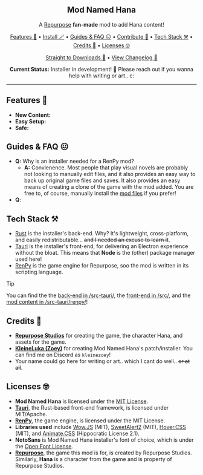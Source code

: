 <div align="center">

## Mod Named Hana
A [Repurpose](https://residentrabbit.itch.io/repurpose) **fan-made** mod to add Hana content!

[Features 🥹](#features) • [Install 🪄](#install) • [Guides & FAQ 😖](#guides-&-faq) • [Contribute 📝](#contribute) • [Tech Stack ⚒️](#tech-stack) • [Credits 🎉](#credits) • [Licenses 🤓](#license)

[Straight to Downloads 🌈](https://www.github.com/kleineluka/modnamedhana) • [View Changelog 🍩](https://www.github.com/kleineluka/modnamedhana)

**Current Status:** Installer in development! 🚧 Please reach out if you wanna help with writing or art.. c:
</div>

---

## Features 🥹
- **New Content:** 
- **Easy Setup:**
- **Safe:** 

## Guides & FAQ 😖
- **Q:** Why is an installer needed for a RenPy mod?
  - **A:** Convienence. Most people that play visual novels are probably not looking to manually edit files, and it also provides an easy way to back up original game files and saves. It also provides an easy means of creating a clone of the game with the mod added. You are free to, of course, manually install the [mod files](https://github.com/kleineluka/modnamedhana/tree/main/src-tauri/renpy) if you prefer!
- **Q**: 

## Tech Stack ⚒️
- [Rust](https://www.rust-lang.org/) is the installer's back-end. Why? It's lightweight, cross-platform, and easily redistributable... ~~and I needed an excuse to learn it~~.
- [Tauri](https://tauri.app/) is the installer's front-end, for delivering an Electron experience without the bloat. This means that **Node** is the (other) package manager used here!
- [RenPy](https://www.renpy.org/) is the game engine for Repurpose, soo the mod is written in its scripting language.

> [!TIP]
> You can find the the [back-end in /src-tauri/](https://github.com/kleineluka/modnamedhana/tree/main/src-tauri/src), the [front-end in /src/](https://github.com/kleineluka/modnamedhana/tree/main/src), and the [mod content in /src-tauri/renpy/](https://github.com/kleineluka/modnamedhana/tree/main/src-tauri/renpy)!

## Credits 🎉 
- **[Repurpose Studios](https://residentrabbit.itch.io/repurpose)** for creating the game, the character Hana, and assets for the game.
- **[KleineLuka (Zoey)](https://www.github.com/kleineluka)** for creating Mod Named Hana's patch/installer. You can find me on Discord as `kleinezoey`!
- Your name could go here for writing or art.. which I cant do well.. ~~or at all~~.

## Licenses 🤓
- **Mod Named Hana** is licensed under the [MIT License](https://github.com/kleineluka/modnamedhana/blob/main/LICENSE).
- **[Tauri](https://github.com/tauri-apps/tauri)**, the Rust-based front-end framework, is licensed under MIT/Apache.
- **[RenPy](https://www.renpy.org/)**, the game engine, is licensed under the MIT License.
- **Libraries used** include [Wow.JS](https://wowjs.uk) (MIT), [SweetAlert2](https://github.com/sweetalert2/sweetalert2) (MIT), [Hover.CSS](https://github.com/IanLunn/Hover) (MIT), and [Animate.CSS](https://github.com/animate-css/animate.css) (Hippocratic License 2.1).
- **NotoSans** is Mod Named Hana installer's font of choice, which is under the [Open Font License](https://fonts.google.com/noto/specimen/Noto+Sans/about).
- **[Repurpose](https://residentrabbit.itch.io/repurpose)**, the game this mod is for, is created by Repurpose Studios. Similarly, **Hana** is a character from the game and is property of Repurpose Studios.


